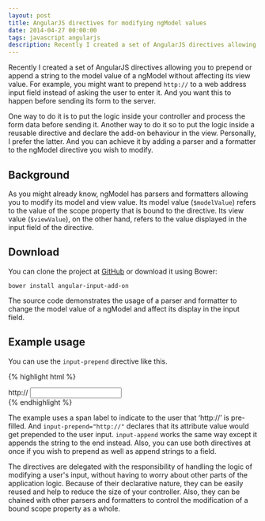 ```yaml
---
layout: post
title: AngularJS directives for modifying ngModel values
date: 2014-04-27 00:00:00
tags: javascript angularjs
description: Recently I created a set of AngularJS directives allowing you to prepend or append a string to the model value of a ngModel without affecting its view value. For example, you might want to prepend `http://` to a web address input field instead of asking the user to enter it. And you want this to happen before sending its form to the server.
---
```


Recently I created a set of AngularJS directives allowing you to prepend or append a string to the model value of a ngModel without affecting its view value. For example, you might want to prepend `http://` to a web address input field instead of asking the user to enter it. And you want this to happen before sending its form to the server.

One way to do it is to put the logic inside your controller and process the form data before sending it. Another way to do it so to put the logic inside a reusable directive and declare the add-on behaviour in the view. Personally, I prefer the latter. And you can achieve it by adding a parser and a formatter to the ngModel directive you wish to modify.

## Background

As you might already know, ngModel has parsers and formatters allowing you to modify its model and view value. Its model value (`$modelValue`) refers to the value of the scope property that is bound to the directive. Its view value (`$viewValue`), on the other hand, refers to the value displayed in the input field of the directive.

## Download

You can clone the project at [GitHub](https://github.com/davidchin/angular-input-add-on) or download it using Bower:

~~~
bower install angular-input-add-on
~~~

The source code demonstrates the usage of a parser and formatter to change the model value of a ngModel and affect its display in the input field.

## Example usage

You can use the `input-prepend` directive like this.

{% highlight html %}
<div class="input-group">
  <span class="input-group-addon">http://</span>
  <input ng-model="name" input-prepend="http://" type="text" class="form-control">
</div>
{% endhighlight %}

The example uses a span label to indicate to the user that ‘http://’ is pre-filled. And `input-prepend="http://"` declares that its attribute value would get prepended to the user input. `input-append` works the same way except it appends the string to the end instead. Also, you can use both directives at once if you wish to prepend as well as append strings to a field.

The directives are delegated with the responsibility of handling the logic of modifying a user's input, without having to worry about other parts of the application logic. Because of their declarative nature, they can be easily reused and help to reduce the size of your controller. Also, they can be chained with other parsers and formatters to control the modification of a bound scope property as a whole.
